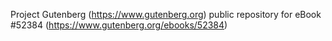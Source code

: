 Project Gutenberg (https://www.gutenberg.org) public repository for
eBook #52384 (https://www.gutenberg.org/ebooks/52384)
